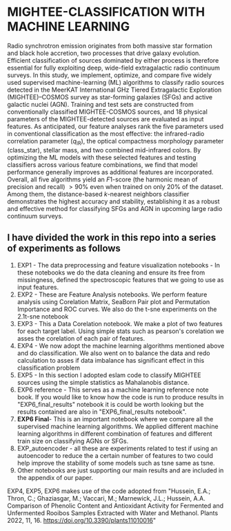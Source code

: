 # MIGHTEE-CLASSIFICATION WITH MACHINE LEARNING 
Radio synchrotron emission originates from both massive star formation and black hole accretion, two processes that drive galaxy evolution. Efficient classification of sources dominated by either process is therefore essential for fully exploiting deep, wide-field extragalactic radio continuum surveys. In this study, we implement, optimize, and compare five widely used supervised machine-learning (ML) algorithms to classify radio sources detected in the MeerKAT International GHz Tiered Extragalactic Exploration (MIGHTEE)–COSMOS survey as star-forming galaxies (SFGs) and active galactic nuclei (AGN). Training and test sets are constructed from conventionally classified MIGHTEE-COSMOS sources, and 18 physical parameters of the MIGHTEE-detected sources are evaluated as input features. As anticipated, our feature analyses rank the five parameters used in conventional classification as the most effective: the infrared-radio correlation parameter ($q_\mathrm{IR}$), the optical compactness morphology parameter (class$\_$star), stellar mass, and two combined mid-infrared colors. By optimizing the ML models with these selected features and testing classifiers across various feature combinations, we find that model performance generally improves as additional features are incorporated. 
Overall, all five algorithms yield an $F1$-score (the harmonic mean of precision and recall) $>90\%$ even when trained on only 20\% of the dataset. Among them, the distance-based $k$-nearest neighbors classifier demonstrates the highest accuracy and stability, establishing it as a robust and effective method for classifying SFGs and AGN in upcoming large radio continuum surveys.

## I have divided the work in this repo into a series of experiments as follows
1) EXP1 - The data preprocessing and feature visualization notebooks - In these notebooks we do the data cleaning and ensure its free from missingness, defined the spectroscopic features that we going to use as input features.
2) EXP2 - These are Feature Analysis notebooks. We perform feature analysis using Corelation Matrix, SeaBorn Pair plot and Permutation Importance and ROC curves. We also do the t-sne experiments on the 2.1t-sne notebook
3) EXP3 - This a Data Corelation notebook. We make a plot of two features for each target label. Using simple stats such as pearson's corelation we asses the corelation of each pair of features.
4) EXP4 - We now adopt the machine learning algorithms mentioned above and do classification. We also went on to balance the data and redo calculation to asses if data imbalance has significant effect in this classification problem
5) EXP5 - In this section I adopted eslam code to classify MIGHTEE sources using the simple statistics as Mahalanobis distance.
6) EXP6 reference - This serves as a machine learning reference note book. If you would like to know how the code is run to produce results in "EXP6_final_results" notebook it is could be worth looking but the results contained are also in "EXP6_final_results notebook".
6) **EXP6 Final**- This is an important notebook where we compare all the supervised machine learning algorithms. We applied different machine learning algorithms in different combination of features and different train size on classifying AGNs or SFGs.
7) EXP_autoencoder - all these are experiments related to test if using an autoencoder to reduce the a certain number of features to two could help improve the stability of some models such as tsne same as tsne.
8) Other notebooks are just supporting our main results and are included in the appendix of our paper.

EXP4, EXP5, EXP6 makes use of the code adopted from "Hussein, E.A.; Thron, C.; Ghaziasgar, M.; Vaccari, M.; Marnewick, J.L.; Hussein, A.A. Comparison of Phenolic Content and Antioxidant Activity for Fermented and Unfermented Rooibos Samples Extracted with Water and Methanol. Plants 2022, 11, 16. https://doi.org/10.3390/plants11010016"

